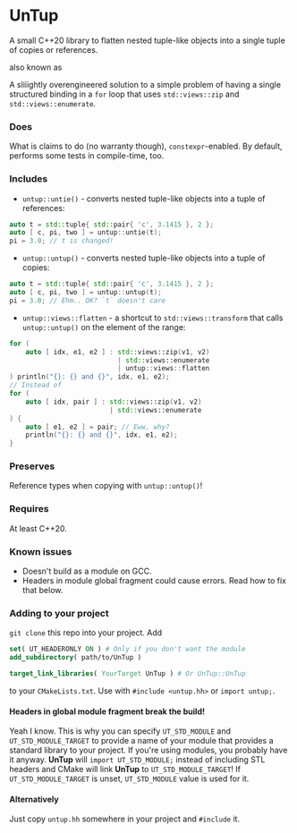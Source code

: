 # UnTup

A small C++20 library to flatten nested tuple-like objects into a single tuple
of copies or references.

also known as

A sliiightly overengineered solution to a simple problem of having a single
structured binding in a `for` loop that uses `std::views::zip` and
`std::views::enumerate`.

### Does
What is claims to do (no warranty though), `constexpr`-enabled. By default,
performs some tests in compile-time, too.

### Includes

* `untup::untie()` - converts nested tuple-like objects into a tuple of
references:
```c++
auto t = std::tuple{ std::pair{ 'c', 3.1415 }, 2 };
auto [ c, pi, two ] = untup::untie(t);
pi = 3.0; // t is changed!
```
* `untup::untup()` - converts nested tuple-like objects into a tuple of copies:
```c++
auto t = std::tuple{ std::pair{ 'c', 3.1415 }, 2 };
auto [ c, pi, two ] = untup::untup(t);
pi = 3.0; // Ehm.. OK? `t` doesn't care
```
* `untup::views::flatten` - a shortcut to `std::views::transform` that calls
`untup::untup()` on the element of the range:
```c++
for (
    auto [ idx, e1, e2 ] : std::views::zip(v1, v2)
                           | std::views::enumerate
                           | untup::views::flatten
) println("{}: {} and {}", idx, e1, e2);
// Instead of
for (
    auto [ idx, pair ] : std::views::zip(v1, v2)
                         | std::views::enumerate
) {
    auto [ e1, e2 ] = pair; // Eww, why?
    println("{}: {} and {}", idx, e1, e2);
}
```

### Preserves
Reference types when copying with `untup::untup()`!

### Requires
At least C++20.

### Known issues
* Doesn't build as a module on GCC.
* Headers in module global fragment could cause errors. Read how to fix that
  below.

### Adding to your project

`git clone` this repo into your project. Add
```cmake
set( UT_HEADERONLY ON ) # Only if you don't want the module
add_subdirectory( path/to/UnTup )

target_link_libraries( YourTarget UnTup ) # Or UnTup::UnTup
```
to your `CMakeLists.txt`.
Use with `#include <untup.hh>` or `import untup;`.

#### Headers in global module fragment break the build!
Yeah I know. This is why you can specify `UT_STD_MODULE` and
`UT_STD_MODULE_TARGET` to provide a name of your module that provides a standard
library to your project. If you're using modules, you probably have it anyway.
**UnTup** will `import UT_STD_MODULE;` instead of including STL headers and
CMake will link **UnTup** to `UT_STD_MODULE_TARGET`!
If `UT_STD_MODULE_TARGET` is unset, `UT_STD_MODULE` value is used for it.

#### Alternatively

Just copy `untup.hh` somewhere in your project and `#include` it.

